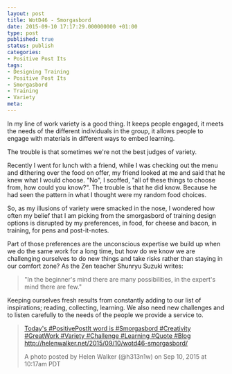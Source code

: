 ```yaml
---
layout: post
title: WotD46 - Smorgasbord
date: 2015-09-10 17:17:29.000000000 +01:00
type: post
published: true
status: publish
categories:
- Positive Post Its
tags:
- Designing Training
- Positive Post Its
- Smorgasbord
- Training
- Variety
meta:
---
```

<p>In my line of work variety is a good thing. It keeps people engaged, it meets the needs of the different individuals in the group, it allows people to engage with materials in different ways to embed learning.</p>
<p>The trouble is that sometimes we're not the best judges of variety.</p>
<p>Recently I went for lunch with a friend, while I was checking out the menu and dithering over the food on offer, my friend looked at me and said that he knew what I would choose. "No", I scoffed, "all of these things to choose from, how could you know?". The trouble is that he did know. Because he had seen the pattern in what I thought were my random food choices.</p>
<p>So, as my illusions of variety were smacked in the nose, I wondered how often my belief that I am picking from the smorgasbord of training design options is disrupted by my preferences, in food, for cheese and bacon, in training, for pens and post-it-notes.</p>
<p>Part of those preferences are the unconscious expertise we build up when we do the same work for a long time, but how do we know we are challenging ourselves to do new things and take risks rather than staying in our comfort zone? As the Zen teacher Shunryu Suzuki writes:</p>
<blockquote><p>"In the beginner's mind there are many possibilities, in the expert's mind there are few."</p></blockquote>
<p>Keeping ourselves fresh results from constantly adding to our list of inspirations; reading, collecting, learning. We also need new challenges and to listen carefully to the needs of the people we provide a service to.</p>
<blockquote class="instagram-media" data-instgrm-captioned="" data-instgrm-version="4">
<div>
<div></div>
<p><a href="https://instagram.com/p/7dUk0eCHri/" target="_top">Today's #PositivePostIt word is #Smorgasbord #Creativity #GreatWork #Variety #Challenge #Learning #Quote #Blog http://helenwalker.net/2015/09/10/wotd46-smorgasbord/</a></p>
<p>A photo posted by Helen Walker (@h313n1w) on <time datetime="2015-09-10T17:17:02+00:00">Sep 10, 2015 at 10:17am PDT</time></p>
</div>
</blockquote>
<p><script src="//platform.instagram.com/en_US/embeds.js" async="" defer="defer"></script></p>

